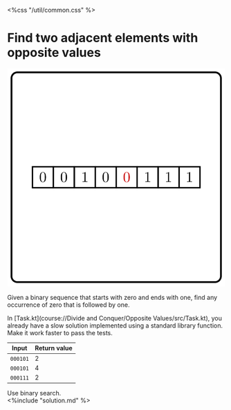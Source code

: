 <%css "/util/common.css" %>

# Find two adjacent elements with opposite values

<div class="logo">
    <img src="../../images/opposite_values_logo.png">
</div>

Given a binary sequence that starts with zero and ends with one,
find any occurrence of zero that is followed by one.

In [Task.kt](course://Divide and Conquer/Opposite Values/src/Task.kt), you already have a slow solution implemented
using a standard library function.
Make it work faster to pass the tests.

<div class="samples">

| Input    | Return value |
|----------|--------------|
| `000101` | 2            |
| `000101` | 4            |
| `000111` | 2            |

</div>


<div class="hint">
Use binary search.
</div>


<div class="hint">
<%include "solution.md" %>
</div>
